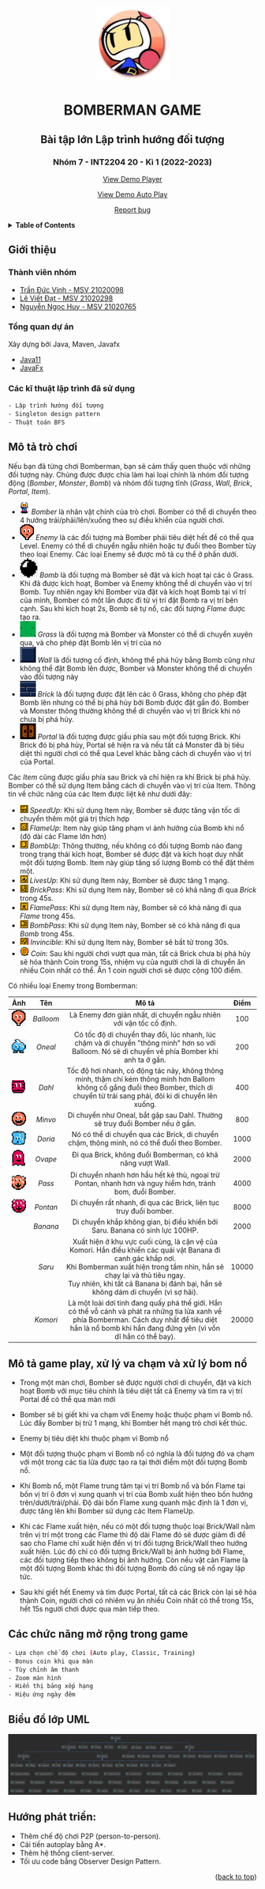 <a name="readme-top"></a>

<!-- PROJECT SHIELDS
[![Contributors][contributors-shield]][contributors-url]
[![Forks][forks-shield]][forks-url]
[![Stargazers][stars-shield]][stars-url]
[![Issues][issues-shield]][issues-url]
[![MIT License][license-shield]][license-url] -->

<!-- PROJECT LOGO -->
<br />
<div align="center">
  <a href="https://github.com/dat-roy/Bomberman-OOP.git">
    <img src="src/main/resources/UI/avatar_2.png" alt="Logo" width="150" height="150">
  </a>
  <h1>BOMBERMAN GAME</h1>
  <h2>Bài tập lớn Lập trình hướng đối tượng</h2>
  <h3>Nhóm 7 - INT2204 20 - Kì 1 (2022-2023)</h3>

  <a href="https://www.youtube.com/watch?v=w63WtuqQORM">View Demo Player</a>

  <a href="https://www.youtube.com/watch?v=X66kX0T9RpI">View Demo Auto Play</a>

  <a href="https://github.com/dat-roy/Bomberman-OOP/issues">Report bug</a>
  <br />
</div>

<!-- TABLE OF CONTENTS -->
<details>
  <summary><b>Table of Contents</b></summary>
  <ol>
    <li>
      <a href="#introduction">Giới thiệu</a>
      <ul>
        <li><a href="#members">Thành viên nhóm</a></li>
        <li><a href="#about-the-project">Tổng quan dự án</a></li>
        <li><a href="#tech">Các kỹ thuật lập trình</a></li>
      </ul>
    </li>
    <li>
      <a href="#getting-started">Mô tả trò chơi</a>
    </li>
    <li><a href="#feature">Chức năng</a></li>
      <ul>
        <li><a href="#basic">Cơ bản</a></li>
        <li><a href="#advanced">Mở rộng</a></li>
      </ul>
    <li><a href="#diagram">Biểu đồ lớp UML</a></li>
    <li><a href="#conclusion">Hướng phát triển</a></li>
  </ol>
</details>

## Giới thiệu
### Thành viên nhóm
- [Trần Đức Vinh - MSV 21020098](https://github.com/TORIOP23)
- [Lê Viết Đạt - MSV 21020298](https://github.com/dat-roy)
- [Nguyễn Ngọc Huy - MSV 21020765](https://github.com/huy165273)

### Tổng quan dự án
Xây dựng bởi Java, Maven, Javafx
- [Java11](https://www.oracle.com/java/technologies/javase/jdk11-archive-downloads.html)
- [JavaFx](https://openjfx.io/openjfx-docs/)

### Các kĩ thuật lập trình đã sử dụng
``` bash
- Lập trình hướng đối tượng
- Singleton design pattern
- Thuật toán BFS
```

## Mô tả trò chơi
Nếu bạn đã từng chơi Bomberman, bạn sẽ cảm thấy quen thuộc với những đối tượng này. Chúng được được chia làm hai loại chính là nhóm đối tượng động (*Bomber*, *Monster*, *Bomb*) và nhóm đối tượng tĩnh (*Grass*, *Wall*, *Brick*, *Portal*, *Item*).
- ![](/src/main/resources/icon/bomber.png) *Bomber* là nhân vật chính của trò chơi. Bomber có thể di chuyển theo 4 hướng trái/phải/lên/xuống theo sự điều khiển của người chơi.
- ![](/src/main/resources/icon/ballom.png) *Enemy* là các đối tượng mà Bomber phải tiêu diệt hết để có thể qua Level. Enemy có thể di chuyển ngẫu nhiên hoặc tự đuổi theo Bomber tùy theo loại Enemy. Các loại Enemy sẽ được mô tả cụ thể ở phần dưới.
- ![](/src/main/resources/icon/bomb.png) *Bomb* là đối tượng mà Bomber sẽ đặt và kích hoạt tại các ô Grass. Khi đã được kích hoạt, Bomber và Enemy không thể di chuyển vào vị trí Bomb. Tuy nhiên ngay khi Bomber vừa đặt và kích hoạt Bomb tại ví trí của mình, Bomber có một lần được đi từ vị trí đặt Bomb ra vị trí bên cạnh. Sau khi kích hoạt 2s, Bomb sẽ tự nổ, các đối tượng *Flame* được tạo ra.
- ![](/src/main/resources/sprites/map/grass/grass2.png) *Grass* là đối tượng mà Bomber và Monster có thể di chuyển xuyên qua, và cho phép đặt Bomb lên vị trí của nó
- ![](/src/main/resources/sprites/map/wall/wall2.png) *Wall* là đối tượng cố định, không thể phá hủy bằng Bomb cũng như không thể đặt Bomb lên được, Bomber và Monster không thể di chuyển vào đối tượng này
- ![](/src/main/resources/sprites/map/brick/brick2.png) *Brick* là đối tượng được đặt lên các ô Grass, không cho phép đặt Bomb lên nhưng có thể bị phá hủy bởi Bomb được đặt gần đó. Bomber và Monster thông thường không thể di chuyển vào vị trí Brick khi nó chưa bị phá hủy.
- ![](/src/main/resources/sprites/map/port.png) *Portal* là đối tượng được giấu phía sau một đối tượng Brick. Khi Brick đó bị phá hủy, Portal sẽ hiện ra và nếu tất cả Monster đã bị tiêu diệt thì người chơi có thể qua Level khác bằng cách di chuyển vào vị trí của Portal.

Các *Item* cũng được giấu phía sau Brick và chỉ hiện ra khi Brick bị phá hủy. Bomber có thể sử dụng Item bằng cách di chuyển vào vị trí của Item. Thông tin về chức năng của các Item được liệt kê như dưới đây:

- ![](/src/main/resources/icon/speedUp.png) *SpeedUp*: Khi sử dụng Item này, Bomber sẽ được tăng vận tốc di chuyển thêm một giá trị thích hợp
- ![](/src/main/resources/icon/flameUp.png) *FlameUp*: Item này giúp tăng phạm vi ảnh hưởng của Bomb khi nổ (độ dài các Flame lớn hơn)
- ![](/src/main/resources/icon/bombUp.png) *BombUp*: Thông thường, nếu không có đối tượng Bomb nào đang trong trạng thái kích hoạt, Bomber sẽ được đặt và kích hoạt duy nhất một đối tượng Bomb. Item này giúp tăng số lượng Bomb có thể đặt thêm một.
- ![](/src/main/resources/icon/liveUp.png) *LivesUp*: Khi sử dụng Item này, Bomber sẽ được tăng 1 mạng.
- ![](/src/main/resources/icon/brickPass.png) *BrickPass*: Khi sử dụng Item này, Bomber sẽ có khả năng đi qua *Brick* trong 45s.
- ![](/src/main/resources/icon/flamePass.png) *FlamePass*: Khi sử dụng Item này, Bomber sẽ có khả năng đi qua *Flame* trong 45s.
- ![](/src/main/resources/icon/bombPass.png) *BombPass*: Khi sử dụng Item này, Bomber sẽ có khả năng đi qua *Bomb* trong 45s.
- ![](/src/main/resources/icon/invincible.png) *Invincible*: Khi sử dụng Item này, Bomber sẽ bất tử trong 30s.
- ![](/src/main/resources/icon/coin.png) *Coin*: Sau khi người chơi vượt qua màn, tất cả Brick chưa bị phá hủy sẽ hóa thành Coin trong 15s, nhiệm vụ của người chơi là di chuyển ăn nhiều Coin nhất có thể. Ăn 1 coin người chơi sẽ được cộng 100 điểm.

Có nhiều loại Enemy trong Bomberman:

|                   Ảnh                    |    Tên     |                                                                                                                                        Mô tả                                                                                                                                        | Điểm  |     
|:----------------------------------------:|:----------:|:-----------------------------------------------------------------------------------------------------------------------------------------------------------------------------------------------------------------------------------------------------------------------------------:|:-----:|
| ![](/src/main/resources/icon/ballom.png) | *Balloom*  |                                                                                                          Là Enemy đơn giản nhất, di chuyển ngẫu nhiên với vận tốc cố định.                                                                                                          |  100  |
| ![](/src/main/resources/icon/oneal.png)  |  *Oneal*   |                                                                  Có tốc độ di chuyển thay đổi, lúc nhanh, lúc chậm và di chuyển "thông minh" hơn so với Balloom. Nó sẽ di chuyển về phía Bomber khi anh ta ở gần.                                                                   |  200  |
|  ![](/src/main/resources/icon/dahl.png)  |   *Dahl*   |                                               Tốc độ hơi nhanh, có động tác nảy, không thông minh, thậm chí kém thông minh hơn Ballom không cố gắng đuổi theo Bomber, thích di chuyển từ trái sang phải, đôi ki di chuyển lên xuống.                                                |  400  |
| ![](/src/main/resources/icon/minvo.png)  |  *Minvo*   |                                                                                                    Di chuyển như Oneal, bắt gặp sau Dahl. Thường sẽ truy đuổi Bomber nếu ở gần.                                                                                                     |  800  |
| ![](/src/main/resources/icon/doria.png)  |  *Doria*   |                                                                                             Nó có thể di chuyển qua các Brick, di chuyển chậm, thông minh, nó có thể đuổi theo Bomber.                                                                                              | 1000  |
| ![](/src/main/resources/icon/ovape.png)  |  *Ovape*   |                                                                                                             Đi qua Brick, không đuổi Bomberman, có khả năng vượt Wall.                                                                                                              | 2000  |
|  ![](/src/main/resources/icon/pass.png)  |   *Pass*   |                                                                                      Di chuyển nhanh hơn hầu hết kẻ thù, ngoại trừ Pontan, nhanh hơn và nguy hiểm hơn, tránh bom, đuổi Bomber.                                                                                      | 4000  |
| ![](/src/main/resources/icon/pontan.png) |  *Pontan*  |                                                                                                          Di chuyển rất nhanh, đi qua các Brick, liên tục truy đuổi bomber.                                                                                                          | 8000  |
|                                          |  *Banana*  |                                                                                                    Di chuyển khắp không gian, bị điều khiển bởi Saru. Banana có sinh lực 100HP.                                                                                                     | 2000  |
|                                          |   *Saru*   | Xuất hiện ở khu vực cuối cùng, là cận vệ của Komori. Hắn điều khiển các quái vật Banana đi canh gác khắp nơi.<br/> Khi Bomberman xuất hiện trong tầm nhìn, hắn sẽ chạy lại và thủ tiêu ngay.<br/> Tuy nhiên, khi tất cả Banana bị đánh bại, hắn sẽ không dám di chuyển (vì sợ hãi). | 10000 |
|                                          | *Komori*   |                                    Là một loài dơi tinh đang quấy phá thế giới. Hắn có thể vỗ cánh và phát ra những tia lửa xanh về phía Bomberman. Cách duy nhất để tiêu diệt hắn là nổ bomb khi hắn đang đứng yên (vì vốn dĩ hắn có thể bay). | 20000 |

## Mô tả game play, xử lý va chạm và xử lý bom nổ

- Trong một màn chơi, Bomber sẽ được người chơi di chuyển, đặt và kích hoạt Bomb với mục tiêu chính là tiêu diệt tất cả Enemy và tìm ra vị trí Portal để có thể qua màn mới
- Bomber sẽ bị giết khi va chạm với Enemy hoặc thuộc phạm vi Bomb nổ. Lúc đấy Bomber bị trừ 1 mạng, khi Bomber hết mạng trò chơi kết thúc.
- Enemy bị tiêu diệt khi thuộc phạm vi Bomb nổ
- Một đối tượng thuộc phạm vi Bomb nổ có nghĩa là đối tượng đó va chạm với một trong các tia lửa được tạo ra tại thời điểm một đối tượng Bomb nổ.

- Khi Bomb nổ, một Flame trung tâm tại vị trí Bomb nổ và bốn Flame tại bốn vị trí ô đơn vị xung quanh vị trí của Bomb xuất hiện theo bốn hướng trên/dưới/trái/phải. Độ dài bốn Flame xung quanh mặc định là 1 đơn vị, được tăng lên khi Bomber sử dụng các Item FlameUp.
- Khi các Flame xuất hiện, nếu có một đối tượng thuộc loại Brick/Wall nằm trên vị trí một trong các Flame thì độ dài Flame đó sẽ được giảm đi để sao cho Flame chỉ xuất hiện đến vị trí đối tượng Brick/Wall theo hướng xuất hiện. Lúc đó chỉ có đối tượng Brick/Wall bị ảnh hưởng bởi Flame, các đối tượng tiếp theo không bị ảnh hưởng. Còn nếu vật cản Flame là một đối tượng Bomb khác thì đối tượng Bomb đó cũng sẽ nổ ngay lập tức.
- Sau khi giết hết Enemy và tìm được Portal, tất cả các Brick còn lại sẽ hóa thành Coin, người chơi có nhiêm vụ ăn nhiều Coin nhất có thể trong 15s, hết 15s người chơi được qua màn tiếp theo.


## Các chức năng mở rộng trong game
``` bash
- Lựa chọn chế độ chơi (Auto play, Classic, Training)
- Bonus coin khi qua màn
- Tùy chỉnh âm thanh 
- Zoom màn hình 
- Hiển thị bảng xếp hạng
- Hiệu ứng ngày đêm 
```
## Biểu đồ lớp UML
![UML](src/main/resources/Class_Diagram1.png)

## Hướng phát triển:
* Thêm chế độ chơi P2P (person-to-person).
* Cải tiến autoplay bằng A*.
* Thêm hệ thống client-server.
* Tối ưu code bằng Observer Design Pattern.


<p align="right">(<a href="#readme-top">back to top</a>)</p>

<!-- MARKDOWN LINKS & IMAGES -->
<!-- https://www.markdownguide.org/basic-syntax/#reference-style-links -->

